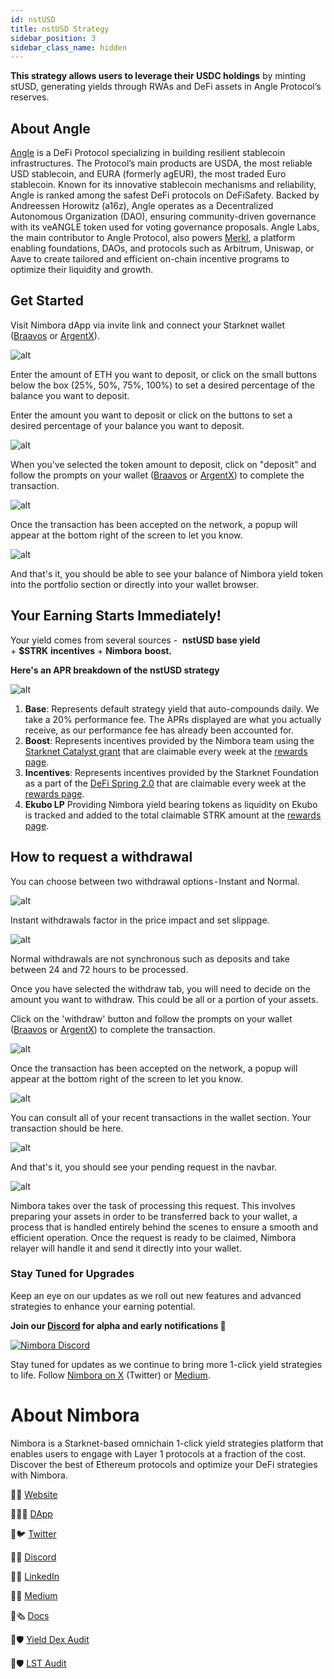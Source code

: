 ```yaml
---
id: nstUSD
title: nstUSD Strategy
sidebar_position: 3
sidebar_class_name: hidden
---
```


**This strategy allows users to leverage their USDC holdings** by minting stUSD, generating yields through RWAs and DeFi assets in Angle Protocol’s reserves.

## About Angle

[Angle](https://www.angle.money/) is a DeFi Protocol specializing in building resilient stablecoin infrastructures. The Protocol’s main products are USDA, the most reliable USD stablecoin, and EURA (formerly agEUR), the most traded Euro stablecoin. Known for its innovative stablecoin mechanisms and reliability, Angle is ranked among the safest DeFi protocols on DeFiSafety. Backed by Andreessen Horowitz (a16z), Angle operates as a Decentralized Autonomous Organization (DAO), ensuring community-driven governance with its veANGLE token used for voting governance proposals. Angle Labs, the main contributor to Angle Protocol, also powers [Merkl](https://merkl.xyz/), a platform enabling foundations, DAOs, and protocols such as Arbitrum, Uniswap, or Aave to create tailored and efficient on-chain incentive programs to optimize their liquidity and growth.

## Get Started

Visit Nimbora dApp via invite link and connect your Starknet wallet ([Braavos](https://braavos.app/) or [ArgentX](https://argent.xyz/)).

![alt](../../../../static/content/strategy_nstusd/main.png)

Enter the amount of ETH you want to deposit, or click on the small buttons below the box (25%, 50%, 75%, 100%) to set a desired percentage of the balance you want to deposit.

Enter the amount you want to deposit or click on the buttons to set a desired percentage of your balance you want to deposit.

![alt](../../../../static/content/strategy_nstusd/deposit.png)

When you've selected the token amount to deposit, click on "deposit" and follow the prompts on your wallet ([Braavos](https://braavos.app/) or [ArgentX](https://argent.xyz/)) to complete the transaction.

![alt](../../../../static/content/strategy_nstusd/deposit_confrm.png)

Once the transaction has been accepted on the network, a popup will appear at the bottom right of the screen to let you know.

![alt](../../../../static/content/strategy_nstusd/deposit_accepted.png)

And that's it, you should be able to see your balance of Nimbora yield token into the portfolio section or directly into your wallet browser.

## Your Earning Starts Immediately!

Your yield comes from several sources -  **nstUSD base yield** + **$STRK** **incentives** + **Nimbora** **boost.**

**Here's an APR breakdown of the nstUSD strategy**

![alt](../../../../static/content/strategy_nstusd/main.png)

1. **Base**: Represents default strategy yield that auto-compounds daily. We take a 20% performance fee. The APRs displayed are what you actually receive, as our performance fee has already been accounted for.
2. **Boost**: Represents incentives provided by the Nimbora team using the [Starknet Catalyst grant](https://medium.com/@Nimbora/nimbora-and-starknet-catalyst-program-14cc7f2f1ab5) that are claimable every week at the [rewards page](https://app.nimbora.io/rewards/).
3. **Incentives**: Represents incentives provided by the Starknet Foundation as a part of the [DeFi Spring 2.0](https://medium.com/@Nimbora/introducing-defi-spring-2-0-bigger-bolder-better-364bb96b02d6) that are claimable every week at the [rewards page](https://app.nimbora.io/rewards/).
4. **Ekubo LP** Providing Nimbora yield bearing tokens as liquidity on Ekubo is tracked and added to the total claimable STRK amount at the [rewards page](https://app.nimbora.io/rewards/).

## How to request a withdrawal

You can choose between two withdrawal options - Instant and Normal.

![alt](../../../../static/content/strategy_nstusd/withdraw.png)

Instant withdrawals factor in the price impact and set slippage.

![alt](../../../../static/content/strategy_nstusd/withdraw_normal.png)

Normal withdrawals are not synchronous such as deposits and take between 24 and 72 hours to be processed.

Once you have selected the withdraw tab, you will need to decide on the amount you want to withdraw. This could be all or a portion of your assets.

Click on the 'withdraw' button and follow the prompts on your wallet ([Braavos](https://braavos.app/) or [ArgentX](https://argent.xyz/)) to complete the transaction.

![alt](../../../../static/content/strategy_nstusd/withdraw_confirm.png)

Once the transaction has been accepted on the network, a popup will appear at the bottom right of the screen to let you know.

![alt](../../../../static/content/strategy_nstusd/withdraw_accept.png)

You can consult all of your recent transactions in the wallet section. Your transaction should be here.

![alt](../../../../static/content/strategy_nstusd/recent.png)

And that's it, you should see your pending request in the navbar.

![alt](../../../../static/content/strategy_nstusd/withdraw_pending.png)

Nimbora takes over the task of processing this request. This involves preparing your assets in order to be transferred back to your wallet, a process that is handled entirely behind the scenes to ensure a smooth and efficient operation. Once the request is ready to be claimed, Nimbora relayer will handle it and send it directly into your wallet.

### Stay Tuned for Upgrades

Keep an eye on our updates as we roll out new features and advanced strategies to enhance your earning potential.

**Join our [Discord](http://discord.gg/nimbora) for alpha and early notifications 🚀**

[![Nimbora Discord](../../../../static/content/stategy_sstrk/Discord.png)](https://discord.gg/nimbora)

Stay tuned for updates as we continue to bring more 1-click yield strategies to life. Follow [Nimbora on X](https://x.com/Nimbora_) (Twitter) or [Medium](https://medium.com/@Nimbora).

# **About Nimbora**

Nimbora is a Starknet-based omnichain 1-click yield strategies platform that enables users to engage with Layer 1 protocols at a fraction of the cost. Discover the best of Ethereum protocols and optimize your DeFi strategies with Nimbora.

🐧🌐 [Website](https://www.nimbora.io/)

🐧👨‍💻 [DApp](https://app.nimbora.io/)

🐧🐦 [Twitter](https://twitter.com/Nimbora_)

🐧👋 [Discord](http://discord.gg/nimbora)

🐧💼 [LinkedIn](https://www.linkedin.com/company/nimbora/)

🐧📖 [Medium](https://medium.com/@Nimbora)

🐧🗞️ [Docs](https://docs.nimbora.io/)

🐧🛡 [Yield Dex Audit](https://github.com/0xSpaceShard/nimbora_audit_report_yield_dex/blob/main/Nimbora%20Audit%20Report.pdf)

🐧🛡 [LST Audit](https://github.com/0xSpaceShard/nimbora-lst-public-audit/blob/main/Nimbora%20-%20Zellic%20Audit%20Report.pdf)
